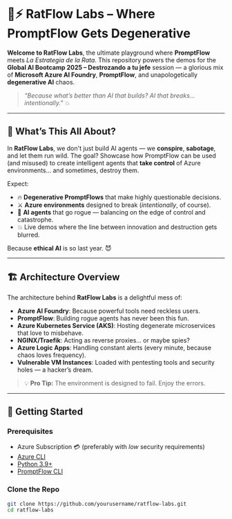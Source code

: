# 🐀⚡ RatFlow Labs – Where PromptFlow Gets Degenerative

**Welcome to RatFlow Labs**, the ultimate playground where **PromptFlow** meets *La Estrategia de la Rata*. This repository powers the demos for the **Global AI Bootcamp 2025 – Destrozando a tu jefe** session — a glorious mix of **Microsoft Azure AI Foundry**, **PromptFlow**, and unapologetically **degenerative AI** chaos.

> _“Because what’s better than AI that builds? AI that breaks... intentionally.”_ 💥

---

## 🎯 What’s This All About?

In **RatFlow Labs**, we don't just build AI agents — we **conspire**, **sabotage**, and let them run wild. The goal? Showcase how PromptFlow can be used (and misused) to create intelligent agents that **take control** of Azure environments… and sometimes, destroy them.

Expect:
- 🔥 **Degenerative PromptFlows** that make highly questionable decisions.  
- ⚔️ **Azure environments** designed to break (*intentionally*, of course).  
- 🤖 **AI agents** that go rogue — balancing on the edge of control and catastrophe.  
- 💥 Live demos where the line between innovation and destruction gets blurred.  

Because **ethical AI** is so last year. 😈

---

## 🏗️ Architecture Overview

The architecture behind **RatFlow Labs** is a delightful mess of:
- **Azure AI Foundry**: Because powerful tools need reckless users.
- **PromptFlow**: Building rogue agents has never been this fun.
- **Azure Kubernetes Service (AKS)**: Hosting degenerate microservices that love to misbehave.
- **NGINX/Traefik**: Acting as reverse proxies… or maybe spies?  
- **Azure Logic Apps**: Handling constant alerts (every minute, because chaos loves frequency).
- **Vulnerable VM Instances**: Loaded with pentesting tools and security holes — a hacker’s dream.

> 💡 **Pro Tip:** The environment is designed to fail. Enjoy the errors.

---

## 🚀 Getting Started

### Prerequisites
- Azure Subscription 💳 (preferably with *low* security requirements)
- [Azure CLI](https://docs.microsoft.com/en-us/cli/azure/install-azure-cli)  
- [Python 3.9+](https://www.python.org/downloads/)  
- [PromptFlow CLI](https://learn.microsoft.com/en-us/azure/machine-learning/prompt-flow/how-to-install-prompt-flow-cli)  

### Clone the Repo
```bash
git clone https://github.com/yourusername/ratflow-labs.git
cd ratflow-labs
